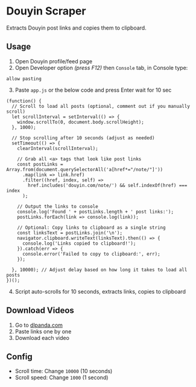 # Douyin Scraper

Extracts Douyin post links and copies them to clipboard.

## Usage

1. Open Douyin profile/feed page
2. Open Developer option _(press F12)_ then `Console` tab, in Console type:
```
allow pasting
```
3. Paste `app.js` or the below code and press Enter wait for 10 sec 

```
(function() {
  // Scroll to load all posts (optional, comment out if you manually scroll)
  let scrollInterval = setInterval(() => {
    window.scrollTo(0, document.body.scrollHeight);
  }, 1000);

  // Stop scrolling after 10 seconds (adjust as needed)
  setTimeout(() => {
    clearInterval(scrollInterval);
    
    // Grab all <a> tags that look like post links
    const postLinks = Array.from(document.querySelectorAll('a[href*="/note/"]'))
      .map(link => link.href)
      .filter((href, index, self) => 
        href.includes('douyin.com/note/') && self.indexOf(href) === index
      );

    // Output the links to console
    console.log('Found ' + postLinks.length + ' post links:');
    postLinks.forEach(link => console.log(link));

    // Optional: Copy links to clipboard as a single string
    const linksText = postLinks.join('\n');
    navigator.clipboard.writeText(linksText).then(() => {
      console.log('Links copied to clipboard!');
    }).catch(err => {
      console.error('Failed to copy to clipboard:', err);
    });

  }, 10000); // Adjust delay based on how long it takes to load all posts
})();
```

4. Script auto-scrolls for 10 seconds, extracts links, copies to clipboard

## Download Videos

1. Go to [dlpanda.com](https://dlpanda.com/)
2. Paste links one by one
3. Download each video

## Config

- Scroll time: Change `10000` (10 seconds)
- Scroll speed: Change `1000` (1 second)
